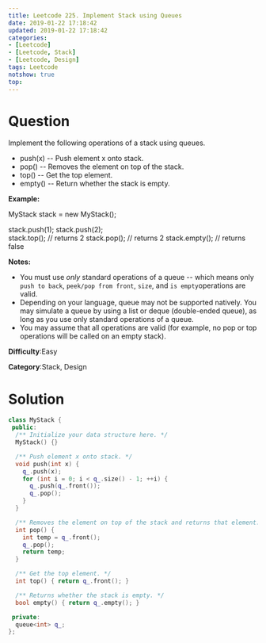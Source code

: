 ```yaml
---
title: Leetcode 225. Implement Stack using Queues
date: 2019-01-22 17:18:42
updated: 2019-01-22 17:18:42
categories: 
- [Leetcode]
- [Leetcode, Stack]
- [Leetcode, Design]
tags: Leetcode
notshow: true
top:
---
```


# Question

Implement the following operations of a stack using queues.

- push(x) -- Push element x onto stack.
- pop() -- Removes the element on top of the stack.
- top() -- Get the top element.
- empty() -- Return whether the stack is empty.

**Example:**

MyStack stack = new MyStack();

stack.push(1);
stack.push(2);  
stack.top();   // returns 2
stack.pop();   // returns 2
stack.empty(); // returns false

**Notes:**

- You must use  _only_  standard operations of a queue -- which means only  `push to back`,  `peek/pop from front`,  `size`, and  `is empty`operations are valid.
- Depending on your language, queue may not be supported natively. You may simulate a queue by using a list or deque (double-ended queue), as long as you use only standard operations of a queue.
- You may assume that all operations are valid (for example, no pop or top operations will be called on an empty stack).

**Difficulty**:Easy

**Category**:Stack, Design

<!-- more -->

# Solution

```cpp
class MyStack {
 public:
  /** Initialize your data structure here. */
  MyStack() {}

  /** Push element x onto stack. */
  void push(int x) {
    q_.push(x);
    for (int i = 0; i < q_.size() - 1; ++i) {
      q_.push(q_.front());
      q_.pop();
    }
  }

  /** Removes the element on top of the stack and returns that element. */
  int pop() {
    int temp = q_.front();
    q_.pop();
    return temp;
  }

  /** Get the top element. */
  int top() { return q_.front(); }

  /** Returns whether the stack is empty. */
  bool empty() { return q_.empty(); }

 private:
  queue<int> q_;
};
```


